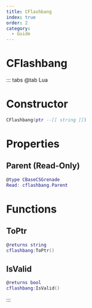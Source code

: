 ```yaml
---
title: CFlashbang
index: true
order: 2
category:
  - Guide
---
```


# CFlashbang

::: tabs
@tab Lua
# Constructor
```lua
CFlashbang(ptr --[[ string ]])
```
# Properties
## Parent (Read-Only)
```lua
@type CBaseCSGrenade
Read: cflashbang.Parent
```
# Functions
## ToPtr
```lua
@returns string
cflashbang:ToPtr()
```
## IsValid
```lua
@returns bool
cflashbang:IsValid()
```

:::